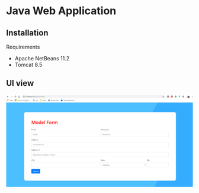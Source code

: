 # Java Web Application
## Installation

Requirements
  * Apache NetBeans 11.2
  * Tomcat 8.5
  
## UI view
![Test Image 1](https://github.com/jishnurippon/java-web-application/blob/master/Capture.PNG)


